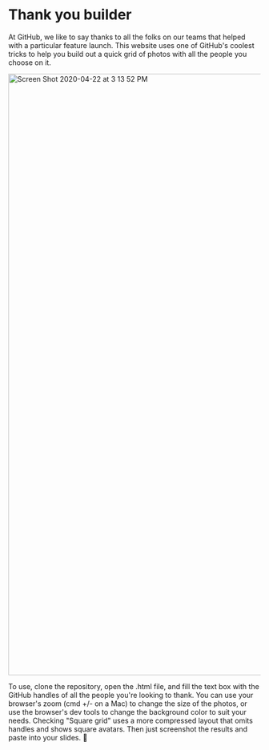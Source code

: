 # Thank you builder

At GitHub, we like to say thanks to all the folks on our teams that helped with a particular feature launch. This website uses one of GitHub's coolest tricks to help you build out a quick grid of photos with all the people you choose on it.

<img width="1201" alt="Screen Shot 2020-04-22 at 3 13 52 PM" src="https://user-images.githubusercontent.com/110275/126683652-75d7ce6f-2758-4f3b-96e2-23807fbaae95.png">

To use, clone the repository, open the .html file, and fill the text box with the GitHub handles of all the people you're looking to thank. You can use your browser's zoom (cmd +/- on a Mac) to change the size of the photos, or use the browser's dev tools to change the background color to suit your needs. Checking "Square grid" uses a more compressed layout that omits handles and shows square avatars. Then just screenshot the results and paste into your slides. :tada:
